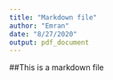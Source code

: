 ```yaml
---
title: "Markdown file"
author: "Emran"
date: "8/27/2020"
output: pdf_document
---
```

##This is a markdown file
